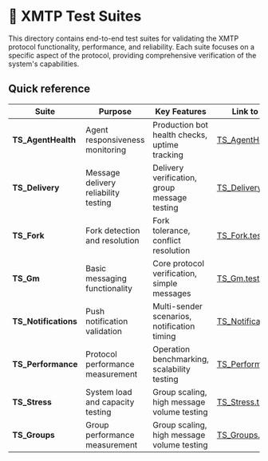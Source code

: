 # 🧪 XMTP Test Suites

This directory contains end-to-end test suites for validating the XMTP protocol functionality, performance, and reliability. Each suite focuses on a specific aspect of the protocol, providing comprehensive verification of the system's capabilities.

## Quick reference

| Suite                | Purpose                              | Key Features                                  | Link to test file                                                       |
| -------------------- | ------------------------------------ | --------------------------------------------- | ----------------------------------------------------------------------- |
| **TS_AgentHealth**   | Agent responsiveness monitoring      | Production bot health checks, uptime tracking | [TS_AgentHealth.test.ts](./TS_AgentHealth/TS_AgentHealth.test.ts)       |
| **TS_Delivery**      | Message delivery reliability testing | Delivery verification, group message testing  | [TS_Delivery.test.ts](./TS_Delivery/TS_Delivery.test.ts)                |
| **TS_Fork**          | Fork detection and resolution        | Fork tolerance, conflict resolution           | [TS_Fork.test.ts](./TS_Fork/TS_Fork.test.ts)                            |
| **TS_Gm**            | Basic messaging functionality        | Core protocol verification, simple messages   | [TS_Gm.test.ts](./TS_Gm/TS_Gm.test.ts)                                  |
| **TS_Notifications** | Push notification validation         | Multi-sender scenarios, notification timing   | [TS_Notifications.test.ts](./TS_Notifications/TS_Notifications.test.ts) |
| **TS_Performance**   | Protocol performance measurement     | Operation benchmarking, scalability testing   | [TS_Performance.test.ts](./TS_Performance/TS_Performance.test.ts)       |
| **TS_Stress**        | System load and capacity testing     | Group scaling, high message volume testing    | [TS_Stress.test.ts](./TS_Stress/TS_Stress.test.ts)                      |
| **TS_Groups**        | Group performance measurement        | Group scaling, high message volume testing    | [TS_Groups.test.ts](./TS_Groups/TS_Groups.test.ts)                      |

